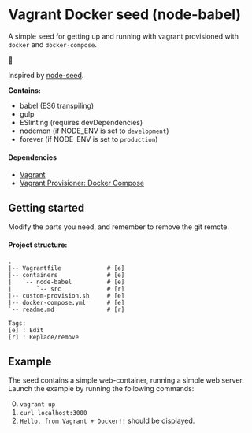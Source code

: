 # Vagrant Docker seed (node-babel)

A simple seed for getting up and running with vagrant provisioned with `docker`
and `docker-compose`.

:whale:

Inspired by [node-seed](https://github.com/hwndept/node-seed).

**Contains:**
- babel (ES6 transpiling)
- gulp
- ESlinting (requires devDependencies)
- nodemon (if NODE_ENV is set to `development`)
- forever (if NODE_ENV is set to `production`)

#### Dependencies
- [Vagrant](https://www.vagrantup.com/)
- [Vagrant Provisioner: Docker Compose](https://github.com/leighmcculloch/vagrant-docker-compose)

## Getting started

Modify the parts you need, and remember to remove the git remote.

#### Project structure:

```
.
|-- Vagrantfile             # [e]
|-- containers              # [e]
|   `-- node-babel          # [e]
|       `-- src             # [r]
|-- custom-provision.sh     # [e]
|-- docker-compose.yml      # [e]
`-- readme.md               # [r]

Tags:
[e] : Edit
[r] : Replace/remove
```

## Example

The seed contains a simple web-container, running a simple web server.
Launch the example by running the following commands:

0. `vagrant up`
0. `curl localhost:3000`
0. `Hello, from Vagrant + Docker!!` should be displayed.
